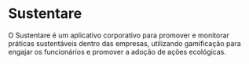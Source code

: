 # Sustentare
O Sustentare é um aplicativo corporativo para promover e monitorar práticas sustentáveis ​​dentro das empresas, utilizando gamificação para engajar os funcionários e promover a adoção de ações ecológicas.